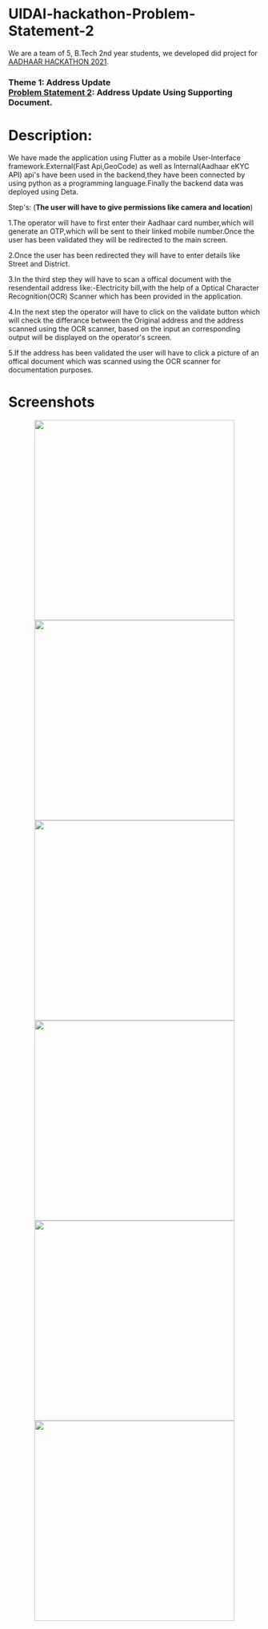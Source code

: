 # UIDAI-hackathon-Problem-Statement-2

We are a team of 5, B.Tech 2nd year students, we developed did project for [AADHAAR HACKATHON 2021](https://hackathon.uidai.gov.in/).
### Theme 1: Address Update <br> [Problem Statement 2](https://hackathon.uidai.gov.in/problem-statement): Address Update Using Supporting Document. 

# Description:
We have made the application using Flutter as a mobile User-Interface framework.External(Fast Api,GeoCode) as well as Internal(Aadhaar eKYC API) api's have been used in the backend,they have been connected by using python as a programming language.Finally the backend data was deployed using Deta.

Step's:
(**The user will have to give permissions like camera and location**)

1.The operator will have to first enter their Aadhaar card number,which will generate an OTP,which will be sent to their linked mobile number.Once the user has been validated they will 
be redirected to the main screen.

2.Once the user has been redirected they will have to enter details like Street and District.

3.In the third step they will have to scan a offical document with the resendentail address like:-Electricity bill,with the help of a Optical Character Recognition(OCR) Scanner which has been provided in the application.

4.In the next step the operator will have to click on the validate button which will check the differance between the Original address and the address scanned using the OCR scanner, based on the input an corresponding output will be displayed on the  operator's screen.

5.If the address has been validated the user will have to click a picture of an offical document which was scanned using the OCR scanner for documentation purposes.

# Screenshots
<p align = "center">
  <img src="https://github.com/Abhitay/UIDAI-hackathon-Problem-Statement-2/blob/main/assets/phone/screen1.png" width="400" />
  <img src="https://github.com/Abhitay/UIDAI-hackathon-Problem-Statement-2/blob/main/assets/phone/screen2.png" width="400" />
  <img src="https://github.com/Abhitay/UIDAI-hackathon-Problem-Statement-2/blob/main/assets/phone/screen3.png" width="400" />
  <img src="https://github.com/Abhitay/UIDAI-hackathon-Problem-Statement-2/blob/main/assets/phone/screen4.png" width="400" />
  <img src="https://github.com/Abhitay/UIDAI-hackathon-Problem-Statement-2/blob/main/assets/phone/screen6.png" width="400" />
  <img src="https://github.com/Abhitay/UIDAI-hackathon-Problem-Statement-2/blob/main/assets/phone/screen5.png" width="400" />
</p>
